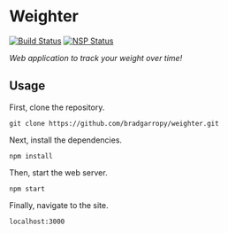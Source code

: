 # Weighter

[![Build Status](https://travis-ci.org/bradgarropy/weighter.svg)](https://travis-ci.org/bradgarropy/weighter)
[![NSP Status](https://nodesecurity.io/orgs/brad-garropy/projects/0415281c-be83-4517-885f-caffaba98b32/badge)](https://nodesecurity.io/orgs/brad-garropy/projects/0415281c-be83-4517-885f-caffaba98b32)

*Web application to track your weight over time!*


## Usage

First, clone the repository.

```
git clone https://github.com/bradgarropy/weighter.git
```

Next, install the dependencies.

```
npm install
```

Then, start the web server.

```
npm start
```

Finally, navigate to the site.

```
localhost:3000
```

